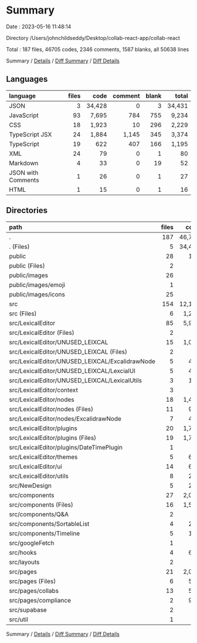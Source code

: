 # Summary

Date : 2023-05-16 11:48:14

Directory /Users/johnchildseddy/Desktop/collab-react-app/collab-react

Total : 187 files,  46705 codes, 2346 comments, 1587 blanks, all 50638 lines

Summary / [Details](details.md) / [Diff Summary](diff.md) / [Diff Details](diff-details.md)

## Languages
| language | files | code | comment | blank | total |
| :--- | ---: | ---: | ---: | ---: | ---: |
| JSON | 3 | 34,428 | 0 | 3 | 34,431 |
| JavaScript | 93 | 7,695 | 784 | 755 | 9,234 |
| CSS | 18 | 1,923 | 10 | 296 | 2,229 |
| TypeScript JSX | 24 | 1,884 | 1,145 | 345 | 3,374 |
| TypeScript | 19 | 622 | 407 | 166 | 1,195 |
| XML | 24 | 79 | 0 | 1 | 80 |
| Markdown | 4 | 33 | 0 | 19 | 52 |
| JSON with Comments | 1 | 26 | 0 | 1 | 27 |
| HTML | 1 | 15 | 0 | 1 | 16 |

## Directories
| path | files | code | comment | blank | total |
| :--- | ---: | ---: | ---: | ---: | ---: |
| . | 187 | 46,705 | 2,346 | 1,587 | 50,638 |
| . (Files) | 5 | 34,454 | 0 | 18 | 34,472 |
| public | 28 | 127 | 0 | 7 | 134 |
| public (Files) | 2 | 40 | 0 | 2 | 42 |
| public/images | 26 | 87 | 0 | 5 | 92 |
| public/images/emoji | 1 | 4 | 0 | 2 | 6 |
| public/images/icons | 25 | 83 | 0 | 3 | 86 |
| src | 154 | 12,124 | 2,346 | 1,562 | 16,032 |
| src (Files) | 6 | 1,230 | 110 | 204 | 1,544 |
| src/LexicalEditor | 85 | 5,941 | 1,772 | 991 | 8,704 |
| src/LexicalEditor (Files) | 2 | 60 | 3 | 9 | 72 |
| src/LexicalEditor/UNUSED_LEIXCAL | 15 | 1,081 | 81 | 161 | 1,323 |
| src/LexicalEditor/UNUSED_LEIXCAL (Files) | 2 | 0 | 62 | 13 | 75 |
| src/LexicalEditor/UNUSED_LEIXCAL/ExcalidrawNode | 5 | 490 | 18 | 64 | 572 |
| src/LexicalEditor/UNUSED_LEIXCAL/LexcialUI | 5 | 443 | 1 | 51 | 495 |
| src/LexicalEditor/UNUSED_LEIXCAL/LexicalUtils | 3 | 148 | 0 | 33 | 181 |
| src/LexicalEditor/context | 3 | 86 | 59 | 21 | 166 |
| src/LexicalEditor/nodes | 18 | 1,446 | 872 | 267 | 2,585 |
| src/LexicalEditor/nodes (Files) | 11 | 954 | 499 | 164 | 1,617 |
| src/LexicalEditor/nodes/ExcalidrawNode | 7 | 492 | 373 | 103 | 968 |
| src/LexicalEditor/plugins | 20 | 1,749 | 749 | 318 | 2,816 |
| src/LexicalEditor/plugins (Files) | 19 | 1,749 | 749 | 317 | 2,815 |
| src/LexicalEditor/plugins/DateTimePlugin | 1 | 0 | 0 | 1 | 1 |
| src/LexicalEditor/themes | 5 | 604 | 1 | 84 | 689 |
| src/LexicalEditor/ui | 14 | 659 | 2 | 73 | 734 |
| src/LexicalEditor/utils | 8 | 256 | 5 | 58 | 319 |
| src/NewDesign | 5 | 222 | 4 | 11 | 237 |
| src/components | 27 | 2,000 | 216 | 115 | 2,331 |
| src/components (Files) | 16 | 1,540 | 204 | 96 | 1,840 |
| src/components/Q&A | 2 | 68 | 0 | 3 | 71 |
| src/components/SortableList | 4 | 236 | 12 | 7 | 255 |
| src/components/Timeline | 5 | 156 | 0 | 9 | 165 |
| src/googleFetch | 1 | 0 | 71 | 17 | 88 |
| src/hooks | 4 | 600 | 28 | 90 | 718 |
| src/layouts | 2 | 47 | 0 | 4 | 51 |
| src/pages | 21 | 2,054 | 123 | 120 | 2,297 |
| src/pages (Files) | 6 | 534 | 76 | 54 | 664 |
| src/pages/collabs | 13 | 560 | 47 | 58 | 665 |
| src/pages/compliance | 2 | 960 | 0 | 8 | 968 |
| src/supabase | 2 | 25 | 2 | 6 | 33 |
| src/util | 1 | 5 | 20 | 4 | 29 |

Summary / [Details](details.md) / [Diff Summary](diff.md) / [Diff Details](diff-details.md)